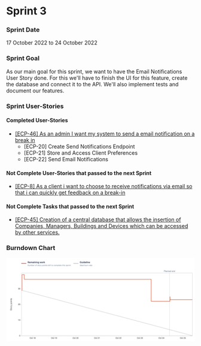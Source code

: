 # Sprint 3

### Sprint Date
17 October 2022 to 24 October 2022

### Sprint Goal
As our main goal for this sprint, we want to have the Email Notifications User Story done. For this we'll have to finish the UI for this feature, create the database and connect it to the API. We'll also implement tests and document our features.

### Sprint User-Stories
#### Completed User-Stories
* [[ECP-46] As an admin I want my system to send a email notification on a break in](https://es-project.atlassian.net/browse/ECP-46)
    * [ECP-20] Create Send Notifications Endpoint
    * [ECP-21] Store and Access Client Preferences
    * [ECP-22] Send Email Notifications

#### Not Complete User-Stories that passed to the next Sprint
* [[ECP-8] As a client i want to choose to receive notifications  via email so that i can quickly get feedback on a break-in](https://es-project.atlassian.net/browse/ECP-8)

#### Not Complete Tasks that passed to the next Sprint
* [[ECP-45] Creation of a central database that allows the insertion of Companies, Managers, Buildings and Devices which can be accessed by other services.](https://es-project.atlassian.net/browse/ECP-45)

### Burndown Chart

![Burndown Chart](../../static/img/Sprint3BC.png)
